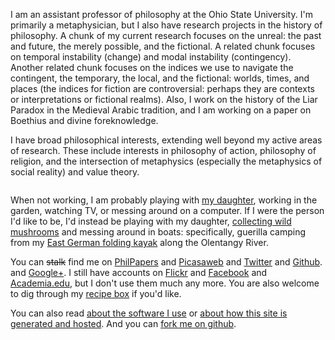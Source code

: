 
I am an assistant professor of philosophy at the Ohio State University. I'm primarily a metaphysician, but I also have research projects in the history of philosophy. A chunk of my current research focuses on the unreal: the past and future, the merely possible, and the fictional. A related chunk focuses on temporal instability (change) and modal instability (contingency). Another related chunk focuses on the indices we use to navigate the contingent, the temporary, the local, and the fictional: worlds, times, and places (the indices for fiction are controversial: perhaps they are contexts or interpretations or fictional realms). Also, I work on the history of the Liar Paradox in the Medieval Arabic tradition, and I am working on a paper on Boethius and divine foreknowledge.

I have broad philosophical interests, extending well beyond my active areas of research. These include interests in philosophy of action, philosophy of religion, and the intersection of metaphysics (especially the metaphysics of social reality) and value theory.

<img class="gravatar" onclick="$(this).addClass('gravatar2').delay(3000).slideUp('fast');setTimeout('dm()',2500);"  src="http://www.gravatar.com/avatar.php?gravatar_id=f5c32764cbb1669dd68cb9130ee9fe86" alt=""/>

When not working, I am probably playing with [my daughter](http://flickr.com/photos/davsans/tags/hazel/), working in the garden, watching TV, or messing around on a computer. If I were the person I'd like to be, I'd instead be playing with my daughter, [collecting wild mushrooms](http://morelmushroomhunting.com/morelfinds.html) and messing around in boats: specifically, guerilla camping from my [East German folding kayak](http://www.poucher-boote.de/index.php?rz85) along the Olentangy River.

You can ~~stalk~~ find me on
[PhilPapers](http://philpapers.org/s/David%20Sanson)
and 
[Picasaweb](http://picasaweb.google.com/dsanson)
and
[Twitter](http://twitter.com/davsans22)
and 
[Github](http://github.com/dsanson).
and
[Google+](https://plus.google.com/104626545807063538107).
I still have accounts on
[Flickr](http://www.flickr.com/photos/davsans/)
and
[Facebook](http://www.facebook.com/people/David_Sanson/12455093)
and
[Academia.edu](http://osu.academia.edu/DavidSanson/),
but I don't use them much any more. You are also welcome to dig through my [recipe box](http://www.evernote.com/pub/dsanson/favoriterecipes) if you'd like.

You can also read [about the software I use](/software) or [about how this site is generated and hosted](/site). And you can [fork me on github](http://github.com/dsanson/dsanson.github.com).
